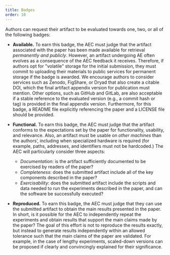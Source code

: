```yaml
---
title: Badges
order: 10
---
```


Authors can request their artifact to be evaluated towards one, two, or all of the following badges:

* **Available.** To earn this badge, the AEC must judge that the artifact associated with the paper has been made available for retrieval *permanently and publicly*. However, an artifact undergoing AE often evolves as a consequence of the AEC feedback it receives. Therefore, if authors opt for "volatile" storage for the initial submission, they must commit to uploading their materials to public services for permanent storage if the badge is awarded. We encourage authors to consider services such as Zenodo, FigShare, or Dryad that also create a citable DOI, which the final artifact appendix version for publication must mention. Other options, such as GitHub and GitLab, are also acceptable if a stable reference to the evaluated version (e.g., a commit hash or tag) is provided in the final appendix version. Furthermore, for this badge, a README file explicitly referencing the paper and a LICENSE file should be provided.

* **Functional.** To earn this badge, the AEC must judge that the artifact conforms to the expectations set by the paper for functionality, usability, and relevance. Also, an artifact must be usable on *other machines* than the authors’, including when specialized hardware is required (for example, paths, addresses, and identifiers must not be hardcoded.) The AEC will particularly consider three aspects:
	* *Documentation*: is the artifact sufficiently documented to be exercised by readers of the paper?
	* *Completeness*: does the submitted artifact include all of the key components described in the paper?
	* *Exercisability*: does the submitted artifact include the scripts and data needed to run the experiments described in the paper, and can the software be successfully executed?

* **Reproduced.** To earn this badge, the AEC must judge that they can use the submitted artifact to obtain the main results presented in the paper. In short, is it possible for the AEC to independently repeat the experiments and obtain results that support the main claims made by the paper? The goal of this effort is not to reproduce the results exactly, but instead to generate results independently within an allowed tolerance such that the main claims of the paper are validated. For example, in the case of lengthy experiments, scaled-down versions can be proposed if clearly and convincingly explained for their significance.


